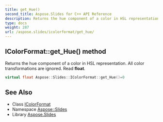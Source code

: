 ```yaml
---
title: get_Hue()
second_title: Aspose.Slides for C++ API Reference
description: Returns the hue component of a color in HSL representation. All color transformations are ignored. Read float.
type: docs
weight: 287
url: /aspose.slides/icolorformat/get_hue/
---
```

## IColorFormat::get_Hue() method


Returns the hue component of a color in HSL representation. All color transformations are ignored. Read **float**.

```cpp
virtual float Aspose::Slides::IColorFormat::get_Hue()=0
```

## See Also

* Class [IColorFormat](../)
* Namespace [Aspose::Slides](../../)
* Library [Aspose.Slides](../../../)